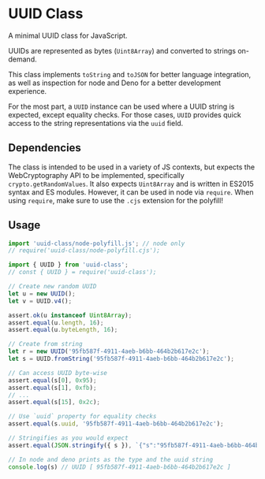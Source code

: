 # UUID Class

A minimal UUID class for JavaScript.

UUIDs are represented as bytes (`Uint8Array`) and converted to strings on-demand.

This class implements `toString` and `toJSON` for better language integration, as well as inspection for node and Deno for a better development experience.

For the most part, a `UUID` instance can be used where a UUID string is expected, except equality checks. 
For those cases, `UUID` provides quick access to the string representations via the `uuid` field.

## Dependencies
The class is intended to be used in a variety of JS contexts, but expects the WebCryptography API to be implemented, specifically `crypto.getRandomValues`. It also expects `Uint8Array` and is written in ES2015 syntax and ES modules. However, it can be used in node via `require`. 
When using `require`, make sure to use the `.cjs` extension for the polyfill!

## Usage

```js
import 'uuid-class/node-polyfill.js'; // node only
// require('uuid-class/node-polyfill.cjs');

import { UUID } from 'uuid-class';
// const { UUID } = require('uuid-class');

// Create new random UUID
let u = new UUID();
let v = UUID.v4();

assert.ok(u instanceof Uint8Array);
assert.equal(u.length, 16);
assert.equal(u.byteLength, 16);

// Create from string
let r = new UUID('95fb587f-4911-4aeb-b6bb-464b2b617e2c');
let s = UUID.fromString('95fb587f-4911-4aeb-b6bb-464b2b617e2c');

// Can access UUID byte-wise
assert.equal(s[0], 0x95);
assert.equal(s[1], 0xfb);
// ...
assert.equal(s[15], 0x2c);

// Use `uuid` property for equality checks
assert.equal(s.uuid, '95fb587f-4911-4aeb-b6bb-464b2b617e2c');

// Stringifies as you would expect
assert.equal(JSON.stringify({ s }), `{"s":"95fb587f-4911-4aeb-b6bb-464b2b617e2c"}`);

// In node and deno prints as the type and the uuid string
console.log(s) // UUID [ 95fb587f-4911-4aeb-b6bb-464b2b617e2c ]
```

[^1]: This is because JavaScript doesn't support value types.
